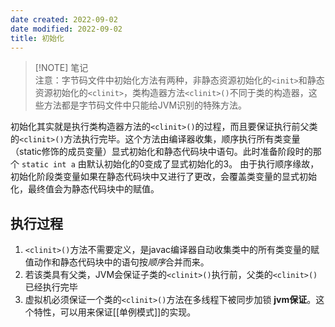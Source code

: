 ```yaml
---
date created: 2022-09-02
date modified: 2022-09-02
title: 初始化
---
```


> [!NOTE] 笔记  
>  注意：字节码文件中初始化方法有两种，非静态资源初始化的`<init>`和静态资源初始化的`<clinit>`，类构造器方法`<clinit>()`不同于类的构造器，这些方法都是字节码文件中只能给JVM识别的特殊方法。

初始化其实就是执行类构造器方法的`<clinit>()`的过程，而且要保证执行前父类的`<clinit>()`方法执行完毕。这个方法由编译器收集，顺序执行所有类变量（static修饰的成员变量）显式初始化和静态代码块中语句。此时准备阶段时的那个 `static int a` 由默认初始化的0变成了显式初始化的3。 由于执行顺序缘故，初始化阶段类变量如果在静态代码块中又进行了更改，会覆盖类变量的显式初始化，最终值会为静态代码块中的赋值。

## 执行过程

1. `<clinit>()`方法不需要定义，是javac编译器自动收集类中的所有类变量的赋值动作和静态代码块中的语句按*顺序*合并而来。
2. 若该类具有父类，JVM会保证子类的`<clinit>()`执行前，父类的`<clinit>()`已经执行完毕
3. 虚拟机必须保证一个类的`<clinit>()`方法在多线程下被同步加锁 **jvm保证**。这个特性，可以用来保证[[单例模式]]的实现。
